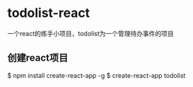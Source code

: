 # todolist-react
一个react的练手小项目，todolist为一个管理待办事件的项目
## 创建react项目
$ npm install create-react-app -g
$ create-react-app todolist
